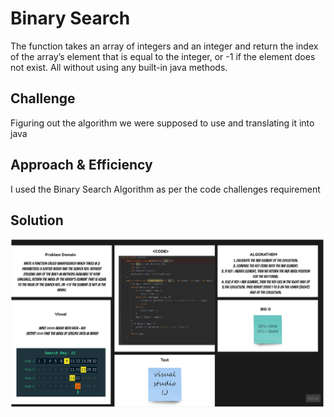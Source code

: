 # Binary Search
The function takes an array of integers and an integer and return the index of the array’s element that is equal to the integer, or -1 if the element does not exist. All without using any built-in java methods.

## Challenge
Figuring out the algorithm we were supposed to use and translating it into java

## Approach & Efficiency
I used the Binary Search Algorithm as per the code challenges requirement

## Solution
![whiteBoeard](code3.jpg)
